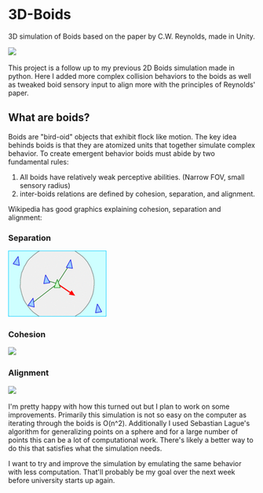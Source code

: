 # 3D-Boids
3D simulation of Boids based on the paper by C.W. Reynolds, made in Unity.

![](boids.gif)

This project is a follow up to my previous 2D Boids simulation made in python. Here I added more complex collision behaviors 
to the boids as well as tweaked boid sensory input to align more with the principles of Reynolds' paper.

## What are boids?

Boids are "bird-oid" objects that exhibit flock like motion. The key idea behinds boids is that they are atomized units
that together simulate complex behavior. To create emergent behavior boids must abide by two fundamental rules:

1) All boids have relatively weak perceptive abilities. (Narrow FOV, small sensory radius)
2) inter-boids relations are defined by cohesion, separation, and alignment.

Wikipedia has good graphics explaining cohesion, separation and alignment:

### Separation
<img src="separation.gif"
     alt="Separation"/>

### Cohesion
[<img src="https://en.wikipedia.org/wiki/Boids#/media/File:Rule_cohesion.gif">](https://en.wikipedia.org/)

### Alignment
[<img src="https://en.wikipedia.org/wiki/Boids#/media/File:Rule_alignment.gif">](https://en.wikipedia.org/)


I'm pretty happy with how this turned out but I plan to work on some improvements. Primarily this simulation is not so easy on the computer as iterating through the boids is O(n^2). Additionally I used Sebastian Lague's algorithm for generalizing
points on a sphere and for a large number of points this can be a lot of computational work. There's likely a better way to
do this that satisfies what the simulation needs.

I want to try and improve the simulation by emulating the same behavior with less computation. That'll probably be my goal
over the next week before university starts up again.


